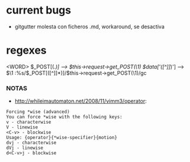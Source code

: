 # current bugs
- gitgutter molesta con ficheros .md, workaround, se desactiva

# regexes
\<WORD\>
\$\_POST\[(.*)\]     -->    \$this\-\>request\-\>get\_POST(\1)
\$data\['([^]]*)'\]      -->    \$\1
:%s/\$_POST\[\([^]]*\)\]/\$this\-\>request\-\>get\_POST\(\1\)/gc

### NOTAS
* http://whileimautomaton.net/2008/11/vimm3/operator:
```
Forcing *wise (advanced)
You can force *wise with the following keys:
v - characterwise
V - linewise
<C-v> - blockwise
Usage: {operator}{*wise-specifier}{motion}
dvj - characterwise
dVj - linewise
d<C-v>j - blockwise
```

